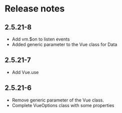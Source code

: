 # Release notes

## 2.5.21-8
- Add vm.$on to listen events
- Added generic parameter to the Vue class for Data

## 2.5.21-7
- Add Vue.use

## 2.5.21-6
- Remove generic parameter of the Vue class.
- Complete VueOptions class with some properties
